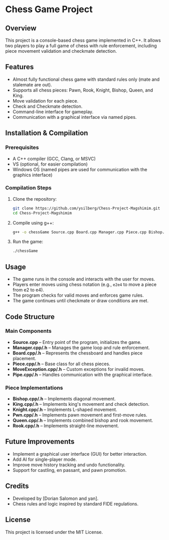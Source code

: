 # Chess Game Project

## Overview
This project is a console-based chess game implemented in C++. It allows two players to play a full game of chess with rule enforcement, including piece movement validation and checkmate detection.

## Features
- Almost fully functional chess game with standard rules only (mate and stalemate are out).
- Supports all chess pieces: Pawn, Rook, Knight, Bishop, Queen, and King.
- Move validation for each piece.
- Check and Checkmate detection.
- Command-line interface for gameplay.
- Communication with a graphical interface via named pipes.

## Installation & Compilation
### Prerequisites
- A C++ compiler (GCC, Clang, or MSVC)
- VS (optional, for easier compilation)
- Windows OS (named pipes are used for communication with the graphics interface)

### Compilation Steps
1. Clone the repository:
   ```sh
   git clone https://github.com/ysilberg/Chess-Project-Magshimim.git
   cd Chess-Project-Magshimim
   ```
2. Compile using g++:
   ```sh
   g++ -o chessGame Source.cpp Board.cpp Manager.cpp Piece.cpp Bishop.cpp King.cpp Knight.cpp Pwn.cpp Queen.cpp Rook.cpp -std=c++11
   ```
3. Run the game:
   ```sh
   ./chessGame
   ```

## Usage
- The game runs in the console and interacts with the user for moves.
- Players enter moves using chess notation (e.g., `e2e4` to move a piece from e2 to e4).
- The program checks for valid moves and enforces game rules.
- The game continues until checkmate or draw conditions are met.

## Code Structure
### Main Components
- **Source.cpp** – Entry point of the program, initializes the game.
- **Manager.cpp/.h** – Manages the game loop and rule enforcement.
- **Board.cpp/.h** – Represents the chessboard and handles piece placement.
- **Piece.cpp/.h** – Base class for all chess pieces.
- **MoveException.cpp/.h** – Custom exceptions for invalid moves.
- **Pipe.cpp/.h** – Handles communication with the graphical interface.

### Piece Implementations
- **Bishop.cpp/.h** – Implements diagonal movement.
- **King.cpp/.h** – Implements king's movement and check detection.
- **Knight.cpp/.h** – Implements L-shaped movement.
- **Pwn.cpp/.h** – Implements pawn movement and first-move rules.
- **Queen.cpp/.h** – Implements combined bishop and rook movement.
- **Rook.cpp/.h** – Implements straight-line movement.

## Future Improvements
- Implement a graphical user interface (GUI) for better interaction.
- Add AI for single-player mode.
- Improve move history tracking and undo functionality.
- Support for castling, en passant, and pawn promotion.

## Credits
- Developed by [Dorian Salomon and yan].
- Chess rules and logic inspired by standard FIDE regulations.

## License
This project is licensed under the MIT License.
